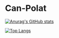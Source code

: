 # Can-Polat

[![Anurag's GitHub stats](https://github-readme-stats.vercel.app/api?username=canpolatt)](https://github.com/anuraghazra/github-readme-stats)


[![Top Langs](https://github-readme-stats.vercel.app/api/top-langs/?username=canpolatt)](https://github.com/anuraghazra/github-readme-stats)


